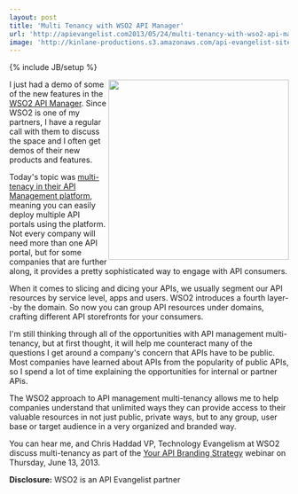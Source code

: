 ```yaml
---
layout: post
title: 'Multi Tenancy with WSO2 API Manager'
url: 'http://apievangelist.com2013/05/24/multi-tenancy-with-wso2-api-manager/'
image: 'http://kinlane-productions.s3.amazonaws.com/api-evangelist-site/blog/wso2-multi-tenancy.png'
---
```

{% include JB/setup %}
<p>
     <a href=http://wso2.org/library/articles/2013/05/multitenant-api-management-new-wso2-api-manager-140><img src=https://s3.amazonaws.com/kinlane-productions/api-service-providers/wso2/wso2-multi-tenancy.png  width=325 align=right /></a>
</p>
<p>
     I just had a demo of some of the new features in the <a title=API Manager href=http://wso2.com/products/api-manager/>WSO2 API Manager</a>. Since WSO2 is one of my partners, I have a regular call with them to discuss the space and I often get demos of their new products and features.
</p>
<p>
     Today's topic was <a href=http://wso2.org/library/articles/2013/05/multitenant-api-management-new-wso2-api-manager-140>multi-tenacy in their API Management platform</a>, meaning you can easily deploy multiple API portals using the platform. Not every company will need more than one API portal, but for some companies that are further along, it provides a pretty sophisticated way to engage with API consumers.
</p>
<p>
     When it comes to slicing and dicing your APIs, we usually segment our API resources by service level, apps and users. WSO2 introduces a fourth layer--by the domain. So now you can group API resources under domains, crafting different API storefronts for your consumers.
</p>
<p>
     I'm still thinking through all of the opportunities with API management multi-tenancy, but at first thought, it will help me counteract many of the questions I get around a company's concern that APIs have to be public. Most companies have learned about APIs from the popularity of public APIs, so I spend a lot of time explaining the opportunities for internal or partner APis.
</p>
<p>
     The WSO2 approach to API management multi-tenancy allows me to help companies understand that unlimited ways they can provide access to their valuable resources in not just public, private ways, but to any group, user base or target audience in a very organized and branded way.
</p>
<p>
     You can hear me, and Chris Haddad VP, Technology Evangelism at WSO2 discuss multi-tenancy as part of the <a href=http://wso2.org/library/webinars/2013/06/your-api-branding-strategy>Your API Branding Strategy</a> webinar on Thursday, June 13, 2013.
</p>
<p>
     <strong>Disclosure:</strong> WSO2 is an API Evangelist partner
</p>
